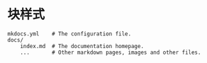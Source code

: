 # 块样式

    mkdocs.yml    # The configuration file.
    docs/
        index.md  # The documentation homepage.
        ...       # Other markdown pages, images and other files.
